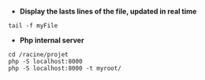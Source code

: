 - **Display the lasts lines of the file, updated in real time**
```
tail -f myFile
```

- **Php internal server**
```
cd /racine/projet
php -S localhost:8000
php -S localhost:8000 -t myroot/
```